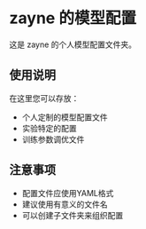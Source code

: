 # zayne 的模型配置

这是 zayne 的个人模型配置文件夹。

## 使用说明

在这里您可以存放：
- 个人定制的模型配置文件
- 实验特定的配置
- 训练参数调优文件

## 注意事项

- 配置文件应使用YAML格式
- 建议使用有意义的文件名
- 可以创建子文件夹来组织配置
